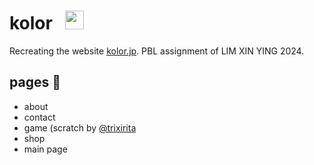 # kolor&nbsp;&nbsp;&nbsp;<img src="favicon.ico" style="width:30px;">

Recreating the website [kolor.jp](https://kolor.jp). PBL assignment of LIM XIN YING 2024.

## pages 📄

- about
- contact
- game (scratch by [@trixirita](https://scratch.mit.edu/users/trixirita/)
- shop
- main page
